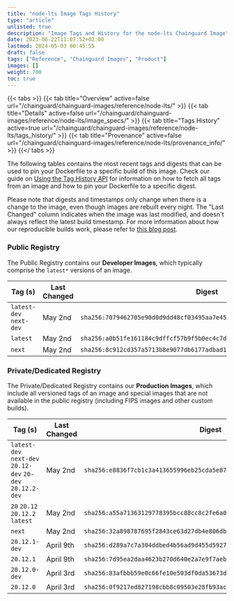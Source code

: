 ```yaml
---
title: "node-lts Image Tags History"
type: "article"
unlisted: true
description: "Image Tags and History for the node-lts Chainguard Image"
date: 2023-06-22T11:07:52+02:00
lastmod: 2024-05-03 00:45:55
draft: false
tags: ["Reference", "Chainguard Images", "Product"]
images: []
weight: 700
toc: true
---
```


{{< tabs >}}
{{< tab title="Overview" active=false url="/chainguard/chainguard-images/reference/node-lts/" >}}
{{< tab title="Details" active=false url="/chainguard/chainguard-images/reference/node-lts/image_specs/" >}}
{{< tab title="Tags History" active=true url="/chainguard/chainguard-images/reference/node-lts/tags_history/" >}}
{{< tab title="Provenance" active=false url="/chainguard/chainguard-images/reference/node-lts/provenance_info/" >}}
{{</ tabs >}}

The following tables contains the most recent tags and digests that can be used to pin your Dockerfile to a specific build of this image. Check our guide on [Using the Tag History API](/chainguard/chainguard-images/using-the-tag-history-api/) for information on how to fetch all tags from an image and how to pin your Dockerfile to a specific digest.

Please note that digests and timestamps only change when there is a change to the image, even though images are rebuilt every night. The "Last Changed" column indicates when the image was last modified, and doesn't always reflect the latest build timestamp. For more information about how our reproducible builds work, please refer to [this blog post](https://www.chainguard.dev/unchained/reproducing-chainguards-reproducible-image-builds).

### Public Registry
The Public Registry contains our **Developer Images**, which typically comprise the `latest*` versions of an image.

| Tag (s)                  | Last Changed | Digest                                                                    |
|--------------------------|--------------|---------------------------------------------------------------------------|
|  `latest-dev` `next-dev` | May 2nd      | `sha256:7079462705e90d0d9dd48cf03495aa7e45b386e292a8aab69dece5dd174be763` |
|  `latest`                | May 2nd      | `sha256:a0b51fe161184c9dffcf57b9f5b0ec4c7d58f7ba2c2445a4828ebd104928af2d` |
|  `next`                  | May 2nd      | `sha256:8c912cd357a5713b8e9077db6177adbad12a74b1bd68d12fa7e48a280b251e25` |


### Private/Dedicated Registry
The Private/Dedicated Registry contains our **Production Images**, which include all versioned tags of an image and special images that are not available in the public registry (including FIPS images and other custom builds).

| Tag (s)                                                     | Last Changed | Digest                                                                    |
|-------------------------------------------------------------|--------------|---------------------------------------------------------------------------|
|  `latest-dev` `next-dev` `20.12-dev` `20-dev` `20.12.2-dev` | May 2nd      | `sha256:e8836f7cb1c3a413655996eb25cda5e87fe8950b6af44ff77a39f0ca39b32bd0` |
|  `20` `20.12` `20.12.2` `latest`                            | May 2nd      | `sha256:a55a71363129778395bcc88cc8c2fe6a0f26affb1d7ee94862bef5c6e1f1c873` |
|  `next`                                                     | May 2nd      | `sha256:32a898787695f2843ce63d27db4e806dbe48ad6ff594370554da89220017f550` |
|  `20.12.1-dev`                                              | April 9th    | `sha256:d289a7c7a304ddbed4b56ad9d455d5927e43fdb587c451e75bd652ee876feed2` |
|  `20.12.1`                                                  | April 9th    | `sha256:7d95ea2daa4623b270d640e2a7e9f7aeb353993313b277bd44f29a67bce1655f` |
|  `20.12.0-dev`                                              | April 3rd    | `sha256:83afbbb59e0c66fe10e503df0da53673df4724b013dcf10bdc996d6898a8608c` |
|  `20.12.0`                                                  | April 3rd    | `sha256:0f9217ed827198cbb8c09503e28fb93acbe24a2f1af31c45e5cdcb31fe0f5347` |

